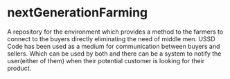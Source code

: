 # nextGenerationFarming
A repository for the environment which provides a method to the farmers to connect to the buyers directly eliminating the need of  middle men.
USSD Code has been used as a medium for communication between buyers and sellers.
Which can be used by both and there can be a system to notify the user(either of them) when their potential customer is looking for their product.

